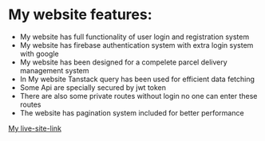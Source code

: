 # My website features:
- My website has full functionality of user login and registration system
- My website has firebase authentication system with extra login system with google
- My website has been designed for a compelete parcel delivery management system
- In My website Tanstack query has been used for efficient data fetching
- Some Api are specially secured by jwt token
- There are also some private routes without login no one can enter these routes
- The website has pagination system included for better performance

[My live-site-link](https://parcel-jet.web.app/)
